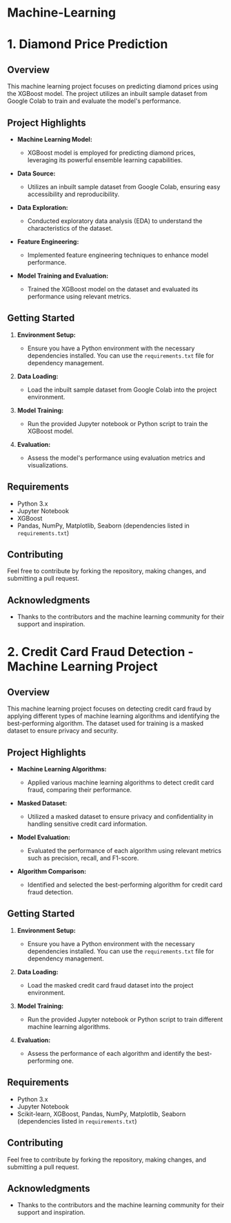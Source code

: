 # Machine-Learning

# 1. Diamond Price Prediction

## Overview

This machine learning project focuses on predicting diamond prices using the XGBoost model. The project utilizes an inbuilt sample dataset from Google Colab to train and evaluate the model's performance.

## Project Highlights

- **Machine Learning Model:**
  - XGBoost model is employed for predicting diamond prices, leveraging its powerful ensemble learning capabilities.

- **Data Source:**
  - Utilizes an inbuilt sample dataset from Google Colab, ensuring easy accessibility and reproducibility.

- **Data Exploration:**
  - Conducted exploratory data analysis (EDA) to understand the characteristics of the dataset.

- **Feature Engineering:**
  - Implemented feature engineering techniques to enhance model performance.

- **Model Training and Evaluation:**
  - Trained the XGBoost model on the dataset and evaluated its performance using relevant metrics.

## Getting Started

1. **Environment Setup:**
    - Ensure you have a Python environment with the necessary dependencies installed. You can use the `requirements.txt` file for dependency management.

2. **Data Loading:**
    - Load the inbuilt sample dataset from Google Colab into the project environment.

3. **Model Training:**
    - Run the provided Jupyter notebook or Python script to train the XGBoost model.

4. **Evaluation:**
    - Assess the model's performance using evaluation metrics and visualizations.

## Requirements

- Python 3.x
- Jupyter Notebook
- XGBoost
- Pandas, NumPy, Matplotlib, Seaborn (dependencies listed in `requirements.txt`)

## Contributing

Feel free to contribute by forking the repository, making changes, and submitting a pull request.

## Acknowledgments

- Thanks to the contributors and the machine learning community for their support and inspiration.

  

# 2. Credit Card Fraud Detection - Machine Learning Project

## Overview

This machine learning project focuses on detecting credit card fraud by applying different types of machine learning algorithms and identifying the best-performing algorithm. The dataset used for training is a masked dataset to ensure privacy and security.

## Project Highlights

- **Machine Learning Algorithms:**
  - Applied various machine learning algorithms to detect credit card fraud, comparing their performance.

- **Masked Dataset:**
  - Utilized a masked dataset to ensure privacy and confidentiality in handling sensitive credit card information.

- **Model Evaluation:**
  - Evaluated the performance of each algorithm using relevant metrics such as precision, recall, and F1-score.

- **Algorithm Comparison:**
  - Identified and selected the best-performing algorithm for credit card fraud detection.

## Getting Started

1. **Environment Setup:**
    - Ensure you have a Python environment with the necessary dependencies installed. You can use the `requirements.txt` file for dependency management.

2. **Data Loading:**
    - Load the masked credit card fraud dataset into the project environment.

3. **Model Training:**
    - Run the provided Jupyter notebook or Python script to train different machine learning algorithms.

4. **Evaluation:**
    - Assess the performance of each algorithm and identify the best-performing one.

## Requirements

- Python 3.x
- Jupyter Notebook
- Scikit-learn, XGBoost, Pandas, NumPy, Matplotlib, Seaborn (dependencies listed in `requirements.txt`)

## Contributing

Feel free to contribute by forking the repository, making changes, and submitting a pull request.

## Acknowledgments

- Thanks to the contributors and the machine learning community for their support and inspiration.


